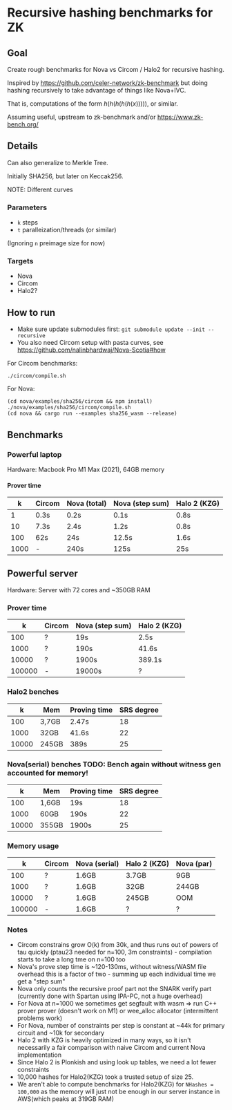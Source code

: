 # Recursive hashing benchmarks for ZK

## Goal

Create rough benchmarks for Nova vs Circom / Halo2 for recursive hashing.

Inspired by https://github.com/celer-network/zk-benchmark but doing hashing
recursively to take advantage of things like Nova+IVC.

That is, computations of the form $h(h(h(h(h(x)))))$, or similar.

Assuming useful, upstream to zk-benchmark and/or https://www.zk-bench.org/

## Details

Can also generalize to Merkle Tree.

Initially SHA256, but later on Keccak256.

NOTE: Different curves

### Parameters

- `k` steps
- `t` paralleization/threads (or similar)

(Ignoring `n` preimage size for now)

### Targets

- Nova
- Circom
- Halo2?

## How to run

- Make sure update submodules first: `git submodule update --init --recursive`
- You also need Circom setup with pasta curves, see https://github.com/nalinbhardwaj/Nova-Scotia#how

For Circom benchmarks:

`./circom/compile.sh`

For Nova:

```
(cd nova/examples/sha256/circom && npm install)
./nova/examples/sha256/circom/compile.sh
(cd nova && cargo run --examples sha256_wasm --release)
```

## Benchmarks

### Powerful laptop

Hardware: Macbook Pro M1 Max (2021), 64GB memory

#### Prover time

| k     | Circom | Nova (total) | Nova (step sum) | Halo 2 (KZG) |
|-------|--------|--------------|-----------------|--------------|
| 1     | 0.3s   | 0.2s         | 0.1s            | 0.8s         |
| 10    | 7.3s   | 2.4s         | 1.2s            | 0.8s         |
| 100   | 62s    | 24s          | 12.5s           | 1.6s         |
| 1000  | -      | 240s         | 125s            | 25s          |

## Powerful server

Hardware: Server with 72 cores and ~350GB RAM

### Prover time

| k       | Circom | Nova (step sum) | Halo 2 (KZG) |
|---------|--------|-----------------|--------------|
| 100     | ?      | 19s            | 2.5s         |
| 1000    | ?      | 190s            | 41.6s          |
| 10000   | ?      | 1900s            | 389.1s          |
| 100000  | -      | 19000s            | ?          |


### Halo2 benches
| k       | Mem | Proving time | SRS degree |
|---------|--------|-----------------|--------------|
| 100     | 3,7GB      | 2.47s            | 18        |
| 1000     | 32GB      | 41.6s            | 22        |
| 10000     | 245GB      | 389s            | 25        |

### Nova(serial) benches TODO: Bench again without witness gen accounted for memory!
| k       | Mem | Proving time | SRS degree |
|---------|--------|-----------------|--------------|
| 100     | 1,6GB      | 19s        | 18        |17        |
| 1000     | 60GB      | 190s       | 22        |17        |
| 10000     | 355GB    | 1900s      | 25        |17        |

### Memory usage

| k       | Circom | Nova (serial) | Halo 2 (KZG) | Nova (par) |
|---------|--------|--------------|--------------|--------------|
| 100     | ?      | 1.6GB        | 3.7GB        | 9GB            | 
| 1000    | ?      | 1.6GB        | 32GB         | 244GB         | 
| 10000   | ?      | 1.6GB        | 245GB        | OOM            | 
| 100000  | -      | 1.6GB        | ?            | ?            | 


### Notes

- Circom constrains grow O(k) from 30k, and thus runs out of powers of tau quickly (ptau23 needed for n=100, 3m constraints) - compilation starts to take a long tme on n=100 too
- Nova's prove step time is ~120-130ms, without witness/WASM file overhead this is a factor of two - summing up each individual time we get a "step sum"
- Nova only counts the recursive proof part not the SNARK verify part (currently done with Spartan using IPA-PC, not a huge overhead)
- For Nova at n=1000 we sometimes get segfault with wasm => run C++ prover prover (doesn't work on M1) or wee_alloc allocator (intermittent problems work)
- For Nova, number of constraints per step is constant at ~44k for primary circuit and ~10k for secondary
- Halo 2 with KZG is heavily optimized in many ways, so it isn't necessarily a fair comparison with naive Circom and current Nova implementation
- Since Halo 2 is Plonkish and using look up tables, we need a lot fewer constraints
- 10,000 hashes for Halo2(KZG) took a trusted setup of size 25.
- We aren't able to compute benchmarks for Halo2(KZG) for `NHashes = 100,000` as the memory will just not be enough in our server instance in AWS(which peaks at 319GB RAM)
